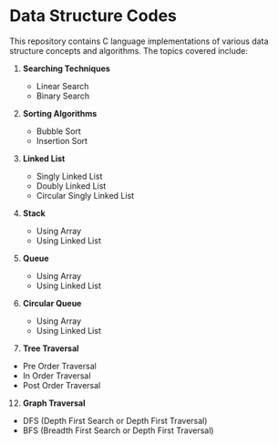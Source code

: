 # Data Structure Codes

This repository contains C language implementations of various data structure concepts and algorithms. The topics covered include:

1. **Searching Techniques**
   - Linear Search
   - Binary Search

2. **Sorting Algorithms**
   - Bubble Sort
   - Insertion Sort

3. **Linked List**
   - Singly Linked List
   - Doubly Linked List
   - Circular Singly Linked List
  
4. **Stack**
   - Using Array
   - Using Linked List

6. **Queue**
   - Using Array
   - Using Linked List
     
8. **Circular Queue**
   - Using Array
   - Using Linked List
     
10. **Tree Traversal**
   - Pre Order Traversal
   - In Order Traversal
   - Post Order Traversal
     
12. **Graph Traversal**
   - DFS (Depth First Search or Depth First Traversal)
   - BFS (Breadth First Search or Depth First Traversal)

